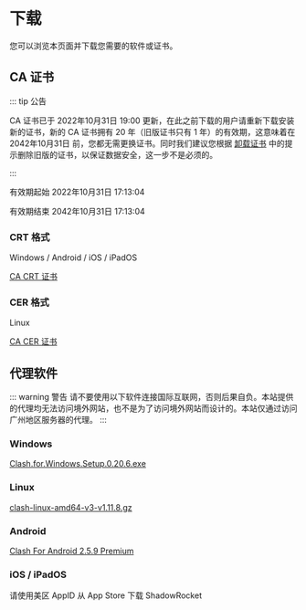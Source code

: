 # 下载

您可以浏览本页面并下载您需要的软件或证书。

## CA 证书

::: tip 公告

CA 证书已于 2022年10月31日 19:00 更新，在此之前下载的用户请重新下载安装新的证书，新的 CA 证书拥有 20 年（旧版证书只有 1 年）的有效期，这意味着在 2042年10月31日 前，您都无需更换证书。同时我们建议您根据 [卸载证书](../docs/uninstall-certificate) 中的提示删除旧版的证书，以保证数据安全，这一步不是必须的。

:::

有效期起始 ‎2022‎年‎10‎月‎31‎日 17:13:04

有效期结束 ‎2042‎年‎10‎月‎31‎日 17:13:04

### CRT 格式

Windows / Android / iOS / iPadOS

[CA CRT 证书](https://download.scut.life/SCUT.life_Root_CA.crt)

### CER 格式

Linux

[CA CER 证书](https://download.scut.life/SCUT.life_Root_CA.cer)

## 代理软件

::: warning 警告
请不要使用以下软件连接国际互联网，否则后果自负。本站提供的代理均无法访问境外网站，也不是为了访问境外网站而设计的。本站仅通过访问广州地区服务器的代理。
:::

### Windows

[Clash.for.Windows.Setup.0.20.6.exe](https://download.scut.life/Clash.for.Windows.Setup.0.20.6.exe)

### Linux

[clash-linux-amd64-v3-v1.11.8.gz](https://download.scut.life/clash-linux-amd64-v3-v1.11.8.gz)

### Android

[Clash For Android 2.5.9 Premium](https://download.scut.life/cfa-2.5.9-premium-universal-release.apk)

### iOS / iPadOS

请使用美区 AppID 从 App Store 下载 ShadowRocket